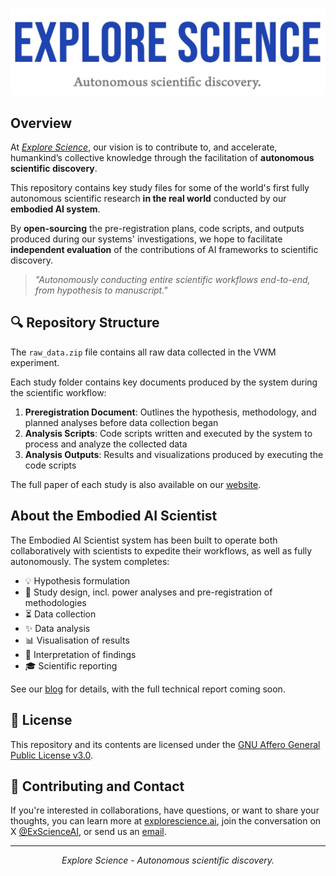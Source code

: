 ![Explore Science Banner](explore_science_logo.webp)

## Overview

At [*Explore Science*](htttps://explorescience.ai), our vision is to contribute to, and accelerate, humankind’s collective knowledge through the facilitation of **autonomous scientific discovery**.

This repository contains key study files for some of the world's first fully autonomous scientific research **in the real world** conducted by our **embodied AI system**.

By **open-sourcing** the pre-registration plans, code scripts, and outputs produced during our systems' investigations, we hope to facilitate **independent evaluation** of the contributions of AI frameworks to scientific discovery.

> *"Autonomously conducting entire scientific workflows end-to-end, from hypothesis to manuscript."*

## 🔍 Repository Structure

The `raw_data.zip` file contains all raw data collected in the VWM experiment.

Each study folder contains key documents produced by the system during the scientific workflow:

1. **Preregistration Document**: Outlines the hypothesis, methodology, and planned analyses before data collection began
2. **Analysis Scripts**: Code scripts written and executed by the system to process and analyze the collected data
3. **Analysis Outputs**: Results and visualizations produced by executing the code scripts

The full paper of each study is also available on our [website](https://explorescience.ai).

## About the Embodied AI Scientist

The Embodied AI Scientist system has been built to operate both collaboratively with scientists to expedite their workflows, as well as fully autonomously. The system completes:

- 💡 Hypothesis formulation
- 📝 Study design, incl. power analyses and pre-registration of methodologies
- ⏳ Data collection
- ✨ Data analysis
- 📊 Visualisation of results
- 🔮 Interpretation of findings
- 🎓 Scientific reporting

See our [blog](https://explorescience.ai/blog/embodied-ai-scientist) for details, with the full technical report coming soon.

## 📜 License

This repository and its contents are licensed under the [GNU Affero General Public License v3.0](LICENSE).

## 🔗 Contributing and Contact

If you're interested in collaborations, have questions, or want to share your thoughts, you can learn more at [explorescience.ai](https://explorescience.ai), join the conversation on X [@ExScienceAI](https://x.com/ExScienceAI), or send us an [email](hello@explorescience.ai).

---

<p align="center">
<i>Explore Science - Autonomous scientific discovery.</i>
</p>